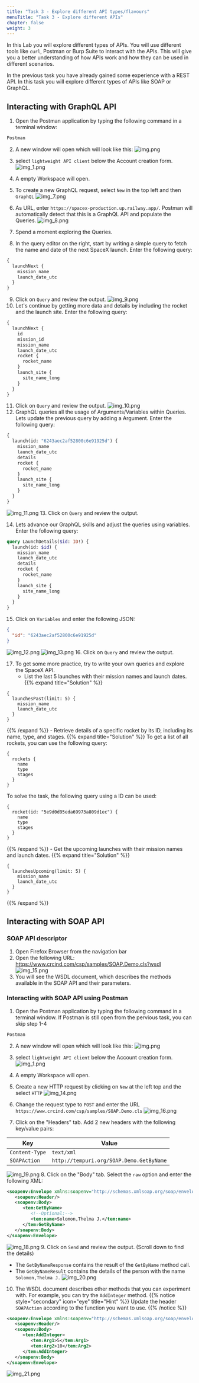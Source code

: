 ```yaml
---
title: "Task 3 - Explore different API types/flavours"
menuTitle: "Task 3 - Explore different APIs"
chapter: false
weight: 3
---
```

In this Lab you will explore different types of APIs. You will use different tools like `curl`, Postman or Burp Suite to interact with the APIs.
This will give you a better understanding of how APIs work and how they can be used in different scenarios.

In the previous task you have already gained some experience with a REST API. In this task you will explore different types of APIs like SOAP or GraphQL.

## Interacting with GraphQL API
1. Open the Postman application by typing the following command in a terminal window:
```bash
Postman
```
2. A new window will open which will look like this:
![img.png](img.png)

3. select `lightweight API client` below the Account creation form.
![img_1.png](img_1.png)

4. A empty Workspace will open.
5. To create a new GraphQL request, select `New` in the top left and then `GraphQL`
![img_7.png](img_7.png)

6. As URL, enter `https://spacex-production.up.railway.app/`. Postman will automatically detect that this is a GraphQL API and populate the Queries.
![img_8.png](img_8.png)
7. Spend a moment exploring the Queries.
8. In the query editor on the right, start by writing a simple query to fetch the name and date of the next SpaceX launch. Enter the following query:
```graphql
{
  launchNext {
    mission_name
    launch_date_utc
  }
}
```
9. Click on `Query` and review the output.
![img_9.png](img_9.png)
10. Let's continue by getting more data and details by including the rocket and the launch site. Enter the following query:
```graphql
{
  launchNext {
    id
    mission_id
    mission_name
    launch_date_utc
    rocket {
      rocket_name
    }
    launch_site {
      site_name_long
    }
  }
}
```
11. Click on `Query` and review the output.
![img_10.png](img_10.png)
12. GraphQL queries all the usage of Arguments/Variables within Queries. Lets update the previous query by adding a Argument. Enter the following query:
```graphql
{
  launch(id: "6243aec2af52800c6e91925d") {
    mission_name
    launch_date_utc
    details
    rocket {
      rocket_name
    }
    launch_site {
      site_name_long
    }
  }
}
```
![img_11.png](img_11.png)
13. Click on `Query` and review the output.

14. Lets advance our GraphQL skills and adjust the queries using variables. Enter the following query:
```graphql
query LaunchDetails($id: ID!) {
  launch(id: $id) {
    mission_name
    launch_date_utc
    details
    rocket {
      rocket_name
    }
    launch_site {
      site_name_long
    }
  }
}
```
15. Click on `Variables` and enter the following JSON:
```json
{
  "id": "6243aec2af52800c6e91925d"
}
```
![img_12.png](img_12.png)
![img_13.png](img_13.png)
16. Click on `Query` and review the output.

17. To get some more practice, try to write your own queries and explore the SpaceX API.
    - List the last 5 launches with their mission names and launch dates.
{{% expand title="Solution" %}}
```grapql
{
  launchesPast(limit: 5) {
    mission_name
    launch_date_utc
  }
}
```
{{% /expand %}}
    - Retrieve details of a specific rocket by its ID, including its name, type, and stages.
{{% expand title="Solution" %}}
To get a list of all rockets, you can use the following query:
```grapql
{
  rockets {
    name
    type
    stages
  }
}
```
To solve the task, the following query using a ID can be used:
```grapql
{
  rocket(id: "5e9d0d95eda69973a809d1ec") {
    name
    type
    stages
  }
}
```
{{% /expand %}}
    - Get the upcoming launches with their mission names and launch dates.
{{% expand title="Solution" %}}
```grapql
{
  launchesUpcoming(limit: 5) {
    mission_name
    launch_date_utc
  }
}
```
{{% /expand %}}

## Interacting with SOAP API
### SOAP API descriptor
1. Open Firefox Browser from the navigation bar
2. Open the following URL: https://www.crcind.com/csp/samples/SOAP.Demo.cls?wsdl
![img_15.png](img_15.png)
3. You will see the WSDL document, which describes the methods available in the SOAP API and their parameters.

### Interacting with SOAP API using Postman
1. Open the Postman application by typing the following command in a terminal window. If Postman is still open from the pervious task, you can skip step 1-4
```bash
Postman
```
2. A new window will open which will look like this:
![img.png](img.png)

3. select `lightweight API client` below the Account creation form.
![img_1.png](img_1.png)

4. A empty Workspace will open.
5. Create a new HTTP request by clicking on `New` at the left top and the select `HTTP`
![img_14.png](img_14.png)
6. Change the request type to `POST` and enter the URL `https://www.crcind.com/csp/samples/SOAP.Demo.cls`
![img_16.png](img_16.png)
7. Click on the "Headers" tab. Add 2 new headers with the following key/value pairs:

Key | Value
--- | ---
`Content-Type` | `text/xml`
`SOAPAction` | `http://tempuri.org/SOAP.Demo.GetByName`

![img_19.png](img_19.png)
8. Click on the "Body" tab. Select the `raw` option and enter the following XML:
```xml
<soapenv:Envelope xmlns:soapenv="http://schemas.xmlsoap.org/soap/envelope/" xmlns:tem="http://tempuri.org">
   <soapenv:Header/>
   <soapenv:Body>
      <tem:GetByName>
         <!--Optional:-->
         <tem:name>Solomon,Thelma J.</tem:name>
      </tem:GetByName>
   </soapenv:Body>
</soapenv:Envelope>
```
![img_18.png](img_18.png)
9. Click on `Send` and review the output. (Scroll down to find the details)
   - The `GetByNameResponse` contains the result of the `GetByName` method call. 
   - The `GetByNameResult` contains the details of the person with the name `Solomon,Thelma J.`
![img_20.png](img_20.png)
10. The WSDL document describes other methods that you can experiment with. For example, you can try the `AddInteger` method.
{{% notice style="secondary" icon="eye" title="Hint" %}}
Update the header `SOAPAction` according to the function you want to use.
{{% /notice %}}
```xml
<soapenv:Envelope xmlns:soapenv="http://schemas.xmlsoap.org/soap/envelope/" xmlns:tem="http://tempuri.org">
   <soapenv:Header/>
   <soapenv:Body>
      <tem:AddInteger>
         <tem:Arg1>5</tem:Arg1>
         <tem:Arg2>10</tem:Arg2>
      </tem:AddInteger>
   </soapenv:Body>
</soapenv:Envelope>
```
![img_21.png](img_21.png)